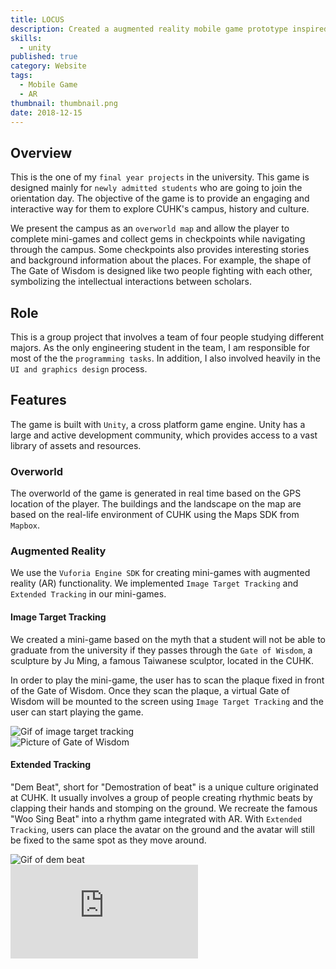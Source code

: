```yaml
---
title: LOCUS
description: Created a augmented reality mobile game prototype inspired by Pokemon Go with Unity.
skills:
  - unity
published: true
category: Website
tags:
  - Mobile Game
  - AR
thumbnail: thumbnail.png
date: 2018-12-15
---
```


<script lang="ts">
import SkillShowcase from '$components/SkillShowcase.svelte';
import { AspectRatio } from "$components/ui/aspect-ratio";
</script>

## Overview

This is the one of my `final year projects` in the university. This game is designed mainly for `newly admitted students` who are going to join the orientation day. The objective of the game is to provide an engaging and interactive way for them to explore CUHK's campus, history and culture.

We present the campus as an `overworld map` and allow the player to complete mini-games and collect gems in checkpoints while navigating through the campus. Some checkpoints also provides interesting stories and background
information about the places. For example, the shape of The Gate of Wisdom is designed like
two people fighting with each other, symbolizing the intellectual interactions between
scholars.

## Role

This is a group project that involves a team of four people studying different majors. As the only engineering student in the team, I am responsible for most of the the `programming tasks`. In addition, I also involved heavily in the `UI and graphics design` process.

## Features

The game is built with `Unity`, a cross platform game engine. Unity has a large and active development community, which provides access to a vast library of assets and resources.

### Overworld

The overworld of the game is generated in real time based on the GPS location of the player.
The buildings and the landscape on the map are based on the real-life environment of CUHK
using the Maps SDK from `Mapbox`.

### Augmented Reality

We use the `Vuforia Engine SDK` for creating mini-games with augmented reality (AR) functionality. We implemented `Image Target Tracking` and `Extended Tracking` in our mini-games.

#### Image Target Tracking

We created a mini-game based on the myth that a student will not be able to graduate from
the university if they passes through the `Gate of Wisdom`, a sculpture by Ju Ming, a famous Taiwanese sculptor, located in the CUHK.

In order to play the mini-game, the user has to scan the plaque fixed in front of the Gate of Wisdom. Once they scan the plaque, a virtual Gate of Wisdom will be mounted to the screen using `Image Target Tracking` and the user can start playing the game.

<div class="grid grid-cols-1 md:grid-cols-3 gap-4 not-prose">
    <div class="grid gap-4 content-start">
      <AspectRatio ratio={223 / 400}>
            <img class="h-auto max-w-full rounded-sm bg-secondary" src="/projects/locus/gate-of-wisdom-tracking.gif" alt="Gif of image target tracking"/>
        </AspectRatio>
    </div>
    <div class="grid gap-4 content-start col-span-2">
        <AspectRatio ratio={16 / 9}>
            <img class="h-auto max-w-full rounded-sm bg-secondary" src="/projects/locus/gate-of-wisdom.jpg" alt="Picture of Gate of Wisdom"/>
        </AspectRatio>
    </div>
</div>

#### Extended Tracking

"Dem Beat", short for "Demostration of beat" is a unique culture originated at CUHK. It usually involves a group of people creating rhythmic beats by clapping their hands and stomping on the ground. We recreate the famous "Woo Sing Beat" into a rhythm game integrated with AR. With `Extended Tracking`, users can place the avatar on the ground and the avatar will still be fixed to the same spot as they move around.

<div class="grid grid-cols-1 md:grid-cols-3 gap-4 not-prose">
    <div class="grid gap-4 content-start">
      <AspectRatio ratio={223 / 400}>
            <img class="h-auto max-w-full rounded-sm bg-secondary" src="/projects/locus/dem-beat.gif" alt="Gif of dem beat"/>
        </AspectRatio>
    </div>
    <div class="grid gap-4 content-start md:col-span-2">
    <AspectRatio ratio={16 / 9}>
      <iframe class="aspect-video w-full" src="https://www.youtube.com/embed/EIbXvGFBNYc" title="YouTube video player" frameborder="0" allow="accelerometer; autoplay; clipboard-write; encrypted-media; gyroscope; picture-in-picture; web-share" allowfullscreen></iframe>
    </AspectRatio>
    </div>
</div>

